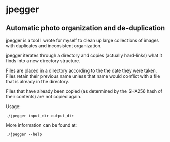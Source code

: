 # jpegger
## Automatic photo organization and de-duplication

jpegger is a tool I wrote for myself to clean up large collections of images with duplicates and inconsistent organization.

jpegger iterates through a directory and copies (actually hard-links) what it finds into a new directory structure.

Files are placed in a directory according to the the date they were taken. Files retain their previous name unless that name would conflict with a file that is already in the directory.

Files that have already been copied (as determined by the SHA256 hash of their contents) are not copied again.

Usage:

```
./jpegger input_dir output_dir
```

More information can be found at:
```
./jpegger --help
```
